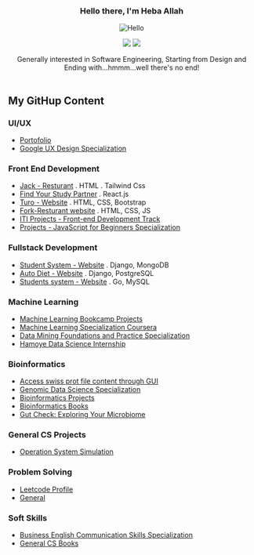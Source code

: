 <div align="center">
  
  ### Hello there, I'm Heba Allah 
![Hello](https://github.com/hebamuh68/hebamuh68/blob/main/WhatsApp%20Video%202022-10-09%20at%2000.24.33.gif)
  
  [![](https://komarev.com/ghpvc/?username=hebamuh68&color=blue&label=Profile%20Views)](https://github.com/hebamuh68/hebamuh68)
  [![](https://img.shields.io/github/followers/hebamuh68?label=GitHub%20Followers)](https://github.com/hebamuh68/hebamuh68)
  
  Generally interested in Software Engineering, Starting from Design and <br> Ending with...hmmm...well there's no end!<br><br>
</div>



My GitHup Content 
-----------------------------------------------------

<h3>UI/UX</h3>

   -  [Portofolio](https://www.behance.net/hebamohamed3)
   -  [Google UX Design Specialization](https://young-archer-ce0.notion.site/UX-ec0d515875f7481f9200c5fc867310ad)
  

<h3>Front End Development</h3>

   -  [Jack - Resturant](https://github.com/hebamuh68/Jack-Restaurant) . HTML . Tailwind Css
   -  [Find Your Study Partner](https://github.com/hebamuh68/Find-Study-Partner) . React.js
   -  [Turo - Website](https://github.com/hebamuh68/Turo) . HTML, CSS, Bootstrap
   -  [Fork-Resturant website](https://github.com/hebamuh68/Fork) . HTML, CSS, JS
   -  [ITI Projects - Front-end Development Track](https://github.com/hebamuh68/ITI-Projects)
   -  [Projects - JavaScript for Beginners Specialization](https://github.com/hebamuh68/JavaScript-for-Beginners-Specialization/blob/main/README.md)
  
  
<h3>Fullstack Development</h3>

   -  [Student System - Website](https://github.com/hebamuh68/MongoDB) . Django, MongoDB
   -  [Auto Diet - Website](https://github.com/hebamuh68/Auto_Diet/tree/main) . Django, PostgreSQL
   -  [Students system - Website](https://github.com/hebamuh68/Go-lang/tree/main/GFS/GFS%20v1.3.html) . Go, MySQL
   
   
<h3>Machine Learning</h3>

   -  [Machine Learning Bookcamp Projects](https://github.com/hebamuh68/Machine-Learning-Bookcamp-Projects)
   -  [Machine Learning Specialization Coursera](https://github.com/hebamuh68/Machine-Learning-Specialization)
   -  [Data Mining Foundations and Practice Specialization](https://github.com/hebamuh68/Data-Mining-Foundations-and-Practice-Specialization)
   -  [Hamoye Data Science Internship](https://github.com/hebamuh68/Hamoye-Data-Science-Internship)
  
<h3>Bioinformatics</h3>

   -  [Access swiss prot file content through GUI](https://github.com/hebamuh68/Swiss-Prot-GUI)
   -  [Genomic Data Science Specialization](https://github.com/hebamuh68/Genomic-Data-Science-Specialization)
   -  [Bioinformatics Projects](https://github.com/hebamuh68/Bioinformatics-Projects)
   -  [Bioinformatics Books](https://github.com/hebamuh68/Bioinformatics-Books)
   -  [Gut Check: Exploring Your Microbiome](https://github.com/hebamuh68/Gut-Check-Exploring-Your-Microbiome)
  
<h3>General CS Projects</h3>

   -  [Operation System Simulation](https://github.com/hebamuh68/CS-Projects/tree/main/Operation%20system%20simulation)
  
<h3>Problem Solving</h3>

   -  [Leetcode Profile](https://leetcode.com/Heba_Allah/)
   -  [General](https://github.com/hebamuh68/Problem-Solving)
  
<h3>Soft Skills</h3>

   -  [Business English Communication Skills Specialization](https://github.com/hebamuh68/Soft-Skills/tree/main/Business%20English%20Communication%20Skills%20Specialization)
   -  [General CS Books](https://github.com/hebamuh68/BOOKS)
  

  



   

